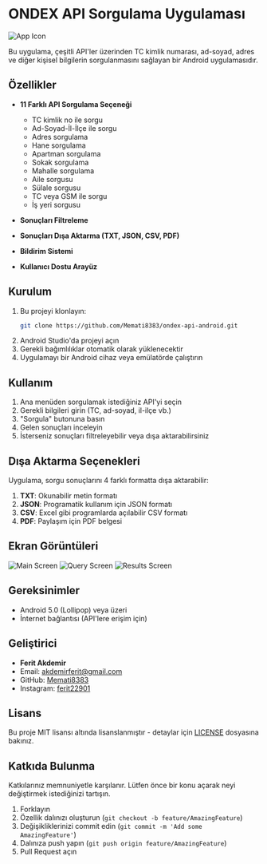 # ONDEX API Sorgulama Uygulaması

![App Icon](app-icon.png) <!-- Add your app icon if available -->

Bu uygulama, çeşitli API'ler üzerinden TC kimlik numarası, ad-soyad, adres ve diğer kişisel bilgilerin sorgulanmasını sağlayan bir Android uygulamasıdır.

## Özellikler

- **11 Farklı API Sorgulama Seçeneği**
  - TC kimlik no ile sorgu
  - Ad-Soyad-İl-İlçe ile sorgu
  - Adres sorgulama
  - Hane sorgulama
  - Apartman sorgulama
  - Sokak sorgulama
  - Mahalle sorgulama
  - Aile sorgusu
  - Sülale sorgusu
  - TC veya GSM ile sorgu
  - İş yeri sorgusu

- **Sonuçları Filtreleme**
- **Sonuçları Dışa Aktarma (TXT, JSON, CSV, PDF)**
- **Bildirim Sistemi**
- **Kullanıcı Dostu Arayüz**

## Kurulum

1. Bu projeyi klonlayın:
   ```bash
   git clone https://github.com/Memati8383/ondex-api-android.git
   ```
2. Android Studio'da projeyi açın
3. Gerekli bağımlılıklar otomatik olarak yüklenecektir
4. Uygulamayı bir Android cihaz veya emülatörde çalıştırın

## Kullanım

1. Ana menüden sorgulamak istediğiniz API'yi seçin
2. Gerekli bilgileri girin (TC, ad-soyad, il-ilçe vb.)
3. "Sorgula" butonuna basın
4. Gelen sonuçları inceleyin
5. İsterseniz sonuçları filtreleyebilir veya dışa aktarabilirsiniz

## Dışa Aktarma Seçenekleri

Uygulama, sorgu sonuçlarını 4 farklı formatta dışa aktarabilir:

1. **TXT**: Okunabilir metin formatı
2. **JSON**: Programatik kullanım için JSON formatı
3. **CSV**: Excel gibi programlarda açılabilir CSV formatı
4. **PDF**: Paylaşım için PDF belgesi

## Ekran Görüntüleri

<!-- Add screenshots of your app here -->
![Main Screen](screenshots/main.png)
![Query Screen](screenshots/query.png)
![Results Screen](screenshots/results.png)

## Gereksinimler

- Android 5.0 (Lollipop) veya üzeri
- İnternet bağlantısı (API'lere erişim için)

## Geliştirici

- **Ferit Akdemir**
- Email: akdemirferit@gmail.com
- GitHub: [Memati8383](https://github.com/Memati8383)
- Instagram: [ferit22901](https://instagram.com/ferit22901)

## Lisans

Bu proje MIT lisansı altında lisanslanmıştır - detaylar için [LICENSE](LICENSE) dosyasına bakınız.

## Katkıda Bulunma

Katkılarınız memnuniyetle karşılanır. Lütfen önce bir konu açarak neyi değiştirmek istediğinizi tartışın.

1. Forklayın
2. Özellik dalınızı oluşturun (`git checkout -b feature/AmazingFeature`)
3. Değişikliklerinizi commit edin (`git commit -m 'Add some AmazingFeature'`)
4. Dalınıza push yapın (`git push origin feature/AmazingFeature`)
5. Pull Request açın
